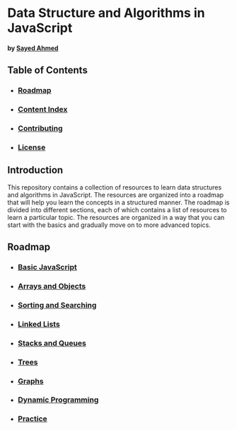 # Data Structure and Algorithms in JavaScript

#### by [Sayed Ahmed](https://github.com/sayeed205)

## Table of Contents

-   ### [Roadmap](/roadmap.md)
-   ### [Content Index](/content-index.md)
-   ### [Contributing](/CONTRIBUTING.md)
-   ### [License](/LICENSE)

## Introduction

This repository contains a collection of resources to learn data structures and algorithms in JavaScript. The resources are organized into a roadmap that will help you learn the concepts in a structured manner. The roadmap is divided into different sections, each of which contains a list of resources to learn a particular topic. The resources are organized in a way that you can start with the basics and gradually move on to more advanced topics.

## Roadmap

-   ### [Basic JavaScript](pages/basic-javascript.md)
-   ### [Arrays and Objects](pages/arrays-and-objects.md)
-   ### [Sorting and Searching](pages/sorting-and-searching.md)
-   ### [Linked Lists](pages/linked-lists.md)
-   ### [Stacks and Queues](pages/stacks-and-queues.md)
-   ### [Trees](pages/trees.md)
-   ### [Graphs](pages/graphs.md)
-   ### [Dynamic Programming](pages/dynamic-programming.md)
-   ### [Practice](pages/practice.md)
